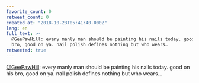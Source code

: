 ```yaml
---
favorite_count: 0
retweet_count: 0
created_at: "2018-10-23T05:41:40.000Z"
lang: en
full_text: >-
  @GeePawHill: every manly man should be painting his nails today. good on his
  bro, good on ya. nail polish defines nothing but who wears…
retweeted: true
---
```


[@GeePawHill](https://twitter.com/GeePawHill): every manly man should be
painting his nails today. good on his bro, good on ya. nail polish defines
nothing but who wears…
